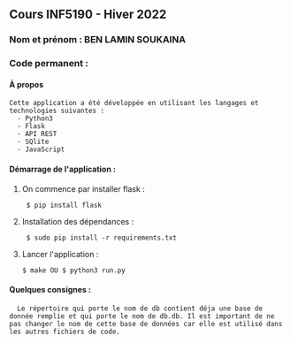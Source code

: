 ## Cours INF5190 - Hiver 2022
### Nom et prénom : BEN LAMIN SOUKAINA
### Code permanent : 

#### À propos

  ```
  Cette application a été développée en utilisant les langages et technologies suivantes : 
    - Python3 
    - Flask
    - API REST
    - SQlite
    - JavaScript
  ```


#### Démarrage de l'application :
1. On commence par installer flask :

   ```
    $ pip install flask
   ```
2. Installation des dépendances :

   ```
    $ sudo pip install -r requirements.txt
   ```
3. Lancer l'application :
    ```
    $ make OU $ python3 run.py
    ```

#### Quelques consignes : 
  ```
    Le répertoire qui porte le nom de db contient déja une base de donnée remplie et qui porte le nom de db.db. Il est important de ne pas changer le nom de cette base de données car elle est utilisé dans les autres fichiers de code. 
  ```
